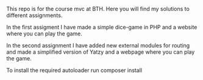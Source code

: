 

This repo is for the course mvc at BTH. Here you will find my solutions to different assignments.

In the first assigment I have made a simple dice-game in PHP and a website where you can play the game. 

In the second assignment I have added new external modules for routing and made a simplified version of Yatzy and a webpage where you can play the game.

To install the required autoloader run composer install
